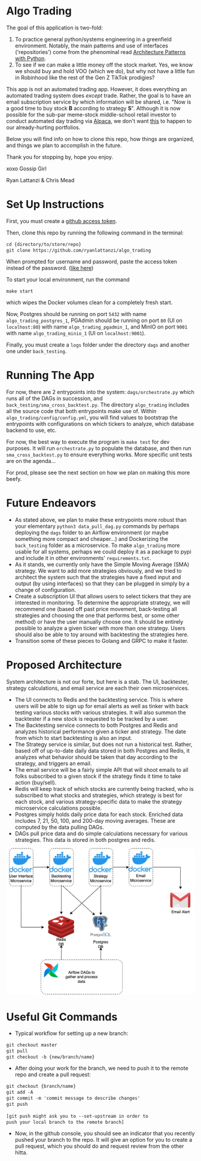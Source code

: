 # Algo Trading
The goal of this application is two-fold:

1. To practice general python/systems engineering in a greenfield environment. Notably, the main patterns and use of interfaces ('repositories') come from the phenominal read [Architecture Patterns with Python](https://www.amazon.com/Architecture-Patterns-Python-Domain-Driven-Microservices/dp/1492052205).
2. To see if we can make a little money off the stock market. Yes, we know we should buy and hold VOO (which we do), but why not have a little fun in Robinhood like the rest of the Gen Z TikTok prodigies? 

This app is not an automated trading app. However, it does everything an automated trading system does *except* trade. Rather, the goal is to have an email subscription service by which information will be shared, i.e. "Now is a good time to buy stock **B** according to strategy **S**". Although it is now possible for the sub-par meme-stock middle-school retail investor to conduct automated day trading via [Alpaca](https://alpaca.markets/), we don't want [this](https://en.wikipedia.org/wiki/2010_flash_crash) to happen to our already-hurting portfolios.

Below you will find info on how to clone this repo, how things are organized, and things we plan to accomplish in the future.

Thank you for stopping by, hope you enjoy.

xoxo Gossip Girl

Ryan Lattanzi & Chris Mead

# Set Up Instructions

First, you must create a [github access token](https://docs.github.com/en/github/authenticating-to-github/keeping-your-account-and-data-secure/creating-a-personal-access-token#creating-a-token).

Then, clone this repo by running the following command in the terminal:
```
cd {directory/to/store/repo}
git clone https://github.com/ryanlattanzi/algo_trading
```
When prompted for username and password, paste the access token instead of the password. ([like here](https://docs.github.com/en/github/authenticating-to-github/keeping-your-account-and-data-secure/creating-a-personal-access-token#using-a-token-on-the-command-line))

To start your local environment, run the command
```
make start
```
which wipes the Docker volumes clean for a completely fresh start.

Now, Postgres should be running on port `5432` with name `algo_trading_postgres_1`, PGAdmin should be running on port `80` (UI on `localhost:80`) with name `algo_trading_pgadmin_1`, and MinIO on port `9001` with name `algo_trading_minio_1` (UI on `localhost:9001`).

Finally, you must create a `logs` folder under the directory `dags` and another one under `back_testing`.

# Running The App

For now, there are 2 entrypoints into the system: `dags/orchestrate.py` which runs all of the DAGs in succession, and `back_testing/sma_cross_backtest.py`. The directory `algo_trading` includes all the source code that both entrypoints make use of. Within `algo_trading/config/config.yml`, you will find values to bootstrap the entrypoints with configurations on which tickers to analyze, which database backend to use, etc.

For now, the best way to execute the program is `make test` for dev purposes. It will run `orchestrate.py` to populate the database, and then run `sma_cross_backtest.py` to ensure everything works. More specific unit tests are on the agenda...

For prod, please see the next section on how we plan on making this more beefy.

# Future Endeavors

- As stated above, we plan to make these entrypoints more robust than your elementary `python3 data_pull_dag.py` commands by perhaps deploying the `dags` folder to an Airflow environment (or maybe something more compact and cheaper...) and Dockerizing the `back_testing` folder as a microservice. To make `algo_trading` more usable for all systems, perhaps we could deploy it as a package to pypi and include it in other environments' `requirements.txt`.
- As it stands, we currently only have the Simple Moving Average (SMA) strategy. We want to add more strategies obviously, and we tried to architect the system such that the strategies have a fixed input and output (by using interfaces) so that they can be plugged in simply by a change of configuration.
- Create a subscription UI that allows users to select tickers that they are interested in monitoring. To determine the appropriate strategy, we will recommend one (based off past price movement, back-testing all strategies and choosing the one that performs best, or some other method) or have the user manually choose one. It should be entirely possible to analyze a given ticker with more than one strategy. Users should also be able to toy around with backtesting the strategies here.
- Transition some of these pieces to Golang and GRPC to make it faster.

# Proposed Architecture

System architecture is not our forte, but here is a stab. The UI, backtester, strategy calculations, and email service are each their own microservices.

- The UI connects to Redis and the backtesting service. This is where users will be able to sign up for email alerts as well as tinker with back testing various stocks with various strategies. It will also summon the backtester if a new stock is requested to be tracked by a user.
- The Backtesting service connects to both Postgres and Redis and analyzes historical performance given a ticker and strategy. The date from which to start backtesting is also an input.
- The Strategy service is similar, but does not run a historical test. Rather, based off of up-to-date daily data stored in both Postgres and Redis, it analyzes what behavior should be taken that day according to the strategy, and triggers an email.
- The email service will be a fairly simple API that will shoot emails to all folks subscribed to a given stock if the strategy finds it time to take action (buy/sell).
- Redis will keep track of which stocks are currently being tracked, who is subscribed to what stocks and strategies, which strategy is best for each stock, and various strategy-specific data to make the strategy microservice calculations possible.
- Postgres simply holds daily price data for each stock. Enriched data includes 7, 21, 50, 100, and 200-day moving averages. These are computed by the data pulling DAGs.
- DAGs pull price data and do simple calculations necessary for various strategies. This data is stored in both postgres and redis.

![Architecture Diagram](architecture.jpg)

# Useful Git Commands

- Typical workflow for setting up a new branch:
```
git checkout master
git pull
git checkout -b {new/branch/name}
```

- After doing your work for the branch, we need to push it to the remote repo and create a pull request:
```
git checkout {branch/name}
git add -A
git commit -m 'commit message to describe changes'
git push

[git push might ask you to --set-upstream in order to
push your local branch to the remote branch]
```

- Now, in the github console, you should see an indicator that you recently pushed your branch to the repo. It will give an option for you to create a pull request, which you should do and request review from the other hitta.
